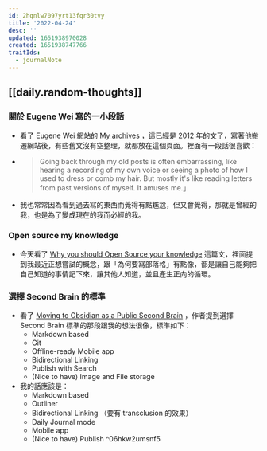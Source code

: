 ```yaml
---
id: 2hqnlw7097yrt13fqr30tvy
title: '2022-04-24'
desc: ''
updated: 1651938970028
created: 1651938747766
traitIds:
  - journalNote
---
```


## [[daily.random-thoughts]]

### 關於 Eugene Wei 寫的一小段話
- 看了 Eugene Wei 網站的 [My archives](https://www.eugenewei.com/imported-mt-blog) ，這已經是 2012 年的文了，寫著他搬遷網站後，有些舊文沒有空整理，就都放在這個頁面。裡面有一段話很喜歡：
-  > Going back through my old posts is  often embarrassing, like hearing a recording of my own voice or seeing a photo of how I used to dress or comb my hair. But mostly it's like reading letters from past versions of myself. It amuses me.」

- 我也常常因為看到過去寫的東西而覺得有點尷尬，但又會覺得，那就是曾經的我，也是為了變成現在的我而必經的我。

### Open source my knowledge
- 今天看了 [Why you should Open Source your knowledge](https://medium.com/@allanmviana/why-you-should-open-source-your-knowledge-fbb93a7f6b64) 這篇文，裡面提到我最近正想嘗試的概念，跟「為何要寫部落格」有點像，都是讓自己能夠把自己知道的事情記下來，讓其他人知道，並且產生正向的循環。

### 選擇 Second Brain 的標準
- 看了 [Moving to Obsidian as a Public Second Brain](https://www.swyx.io/obsidian-brain/) ，作者提到選擇 Second Brain 標準的那段跟我的想法很像，標準如下：
	- Markdown based
	- Git
	- Offline-ready Mobile app
	- Bidirectional Linking
	- Publish with Search
	- (Nice to have) Image and File storage
- 我的話應該是：
	- Markdown based
	- Outliner
	- Bidirectional Linking （要有 transclusion 的效果）
	- Daily Journal mode
	- Mobile app
	- (Nice to have) Publish ^06hkw2umsnf5
